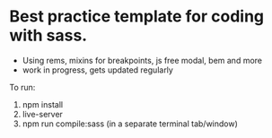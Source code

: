 # Best practice template for coding with sass. 

* Using rems, mixins for breakpoints, js free modal, bem and more
* work in progress, gets updated regularly

To run:
1. npm install
2. live-server
3. npm run compile:sass (in a separate terminal tab/window)

